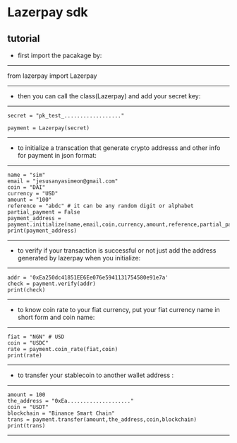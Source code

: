 # Lazerpay sdk

## tutorial 

* first import the pacakage by:

-----------------
   from lazerpay import Lazerpay

----------------------------------------

* then you can call the class(Lazerpay) and add your secret key:

-------------------------------
    secret = "pk_test_.................."

    payment = Lazerpay(secret)

------------------------------------------------

* to initialize a transcation that generate crypto addresss and other info for payment in json format:
-----------------
    name = "sim"
    email = "jesusanyasimeon@gmail.com"
    coin = "DAI"
    currency = "USD"
    amount = "100"
    reference = "abdc" # it can be any random digit or alphabet
    partial_payment = False
    payment_address = payment.initialize(name,email,coin,currency,amount,reference,partial_payment)
    print(payment_address)
-------------------------------------------------

* to verify if your transaction is successful or not just add the address generated by lazerpay when you initialize:

----------------------------------
    addr = '0xEa250dc41851EE6Ee076e5941131754580e91e7a'
    check = payment.verify(addr)
    print(check)
------------------------------------------------

* to know coin rate to your fiat currency, put your fiat currency name in short form and coin name:

--------------------
    fiat = "NGN" # USD
    coin = "USDC"
    rate = payment.coin_rate(fiat,coin)
    print(rate)
--------------------------------

* to transfer your stablecoin to another wallet address :
---------------------
    amount = 100
    the_address = "0xEa...................."
    coin = "USDT"
    blockchain = "Binance Smart Chain"
    trans = payment.transfer(amount,the_address,coin,blockchain)
    print(trans)
------------------------------------------